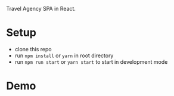 Travel Agency SPA in React.

# Setup
- clone this repo
- run `npm install` or `yarn` in root directory
- run `npm run start` or `yarn start` to start in development mode

# Demo



